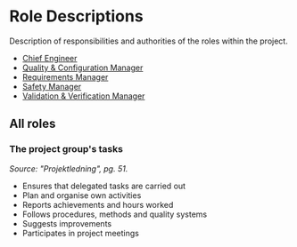 <h1>Role Descriptions</h1>
Description of responsibilities and authorities of the roles within the project.

<ul>
  <li><a href="https://github.com/MDU-C2/Intelligent-Drone-Swarm/blob/main/role-descriptions/chief-engineer.md">Chief Engineer</a></li>
  <li><a href="https://github.com/MDU-C2/Intelligent-Drone-Swarm/blob/main/role-descriptions/qc-manager.md">Quality & Configuration Manager</a></li>
  <li><a href="https://github.com/MDU-C2/Intelligent-Drone-Swarm/blob/main/role-descriptions/requirements-manager.md">Requirements Manager</a></li>
  <li><a href="https://github.com/MDU-C2/Intelligent-Drone-Swarm/blob/main/role-descriptions/safety-manager.md">Safety Manager</a></li>
  <li><a href="https://github.com/MDU-C2/Intelligent-Drone-Swarm/blob/main/role-descriptions/vv-manager.md">Validation & Verification Manager</a></li>
</ul>

<h2>All roles</h2>
<h3>The project group's tasks</h3>
<i>Source: "Projektledning", pg. 51.</i>
<ul>
  <li>Ensures that delegated tasks are carried out</li>
  <li>Plan and organise own activities</li>
  <li>Reports achievements and hours worked</li>
  <li>Follows procedures, methods and quality systems</li>
  <li>Suggests improvements</li>
  <li>Participates in project meetings</li>
</ul>
